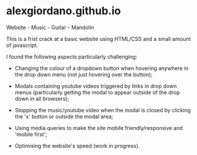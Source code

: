 # alexgiordano.github.io
Website - Music - Guitar - Mandolin

This is a frist crack at a basic website using HTML/CSS and a small amount of javascript. 

I found the following aspects particularly challenging:

  - Changing the colour of a dropdown button when hovering anywhere in the drop down menu (not just hovering over the button);
  
  - Modals containing youtube videos triggered by links in drop down menus (particularly getting the modal to appear outside of the drop down in all browsers);

  - Stopping the music/youtube video when the modal is closed by clicking the 'x' button or outside the modal area;

  - Using media queries to make the site mobile friendly/responsive and 'mobile first';

  - Optimising the website's speed (work in progress).
